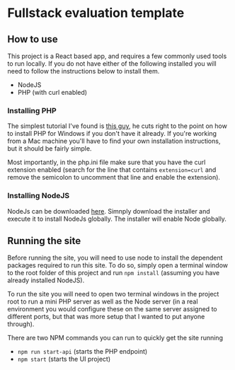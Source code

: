 # Fullstack evaluation template

## How to use
This project is a React based app, and requires a few commonly used tools to run locally.  If you do not have either of the following installed you will need to follow the instructions below to install them.

- NodeJS
- PHP (with curl enabled)

### Installing PHP
The simplest tutorial I've found is [this guy](https://youtu.be/iW0B9NTId2g), he cuts right to the point on how to install PHP for Windows if you don't have it already.  If you're working from a Mac machine you'll have to find your own installation instructions, but it should be fairly simple.

Most importantly, in the php.ini file make sure that you have the curl extension enabled (search for the line that contains `extension=curl` and remove the semicolon to uncomment that line and enable the extension).

### Installing NodeJS
NodeJs can be downloaded [here](https://nodejs.org/en/download/).  Simnply download the installer and execute it to install NodeJs globally.  The installer will enable Node globally.

## Running the site
Before running the site, you will need to use node to install the dependent packages required to run this site.  To do so, simply open a terminal window to the root folder of this project and run `npm install` (assuming you have already installed NodeJS).

To run the site you will need to open two terminal windows in the project root to run a mini PHP server as well as the Node server (in a real environment you would configure these on the same server assigned to different ports, but that was more setup that I wanted to put anyone through).

There are two NPM commands you can run to quickly get the site running
- `npm run start-api` (starts the PHP endpoint)
- `npm start` (starts the UI project)
